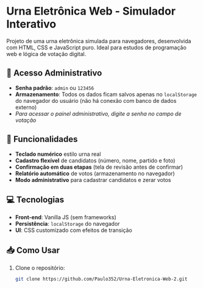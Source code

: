 # Urna Eletrônica Web - Simulador Interativo

Projeto de uma urna eletrônica simulada para navegadores, desenvolvida com HTML, CSS e JavaScript puro. Ideal para estudos de programação web e lógica de votação digital.

## 🔐 Acesso Administrativo
- **Senha padrão**: `admin` ou `123456`  
- **Armazenamento**: Todos os dados ficam salvos apenas no `localStorage` do navegador do usuário (não há conexão com banco de dados externo)  
- *Para acessar o painel administrativo, digite a senha no campo de votação*

## 🚀 Funcionalidades
- **Teclado numérico** estilo urna real
- **Cadastro flexível** de candidatos (número, nome, partido e foto)
- **Confirmação em duas etapas** (tela de revisão antes de confirmar)
- **Relatório automático** de votos (armazenamento no navegador)
- **Modo administrativo** para cadastrar candidatos e zerar votos

## 💻 Tecnologias
- **Front-end**: Vanilla JS (sem frameworks)
- **Persistência**: `localStorage` do navegador
- **UI**: CSS customizado com efeitos de transição

## 📥 Como Usar
1. Clone o repositório:
   ```bash
   git clone https://github.com/Paulo352/Urna-Eletronica-Web-2.git
